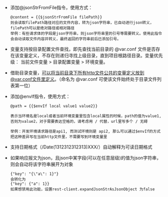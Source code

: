 * 添加@jsonStrFromFile指令，使用方式：
  ```
  @content = {{$jsonStrFromFile filePath}}   
  则会读取filePath路径对应的文件内容，转为json字符串，已自动进行json转义，filePath可以是绝对路径或相对路径
  举例：有些请求体的字段是json字符串，则json字符串里的引号等需要转义。使用此指令会自动读取文件内容并转义，最终返回的字符串前后已添加引号。
  ```
* 变量支持按目录配置文件查找，即先查找当前目录的 @var.conf 文件是否存在该变量定义，不存在则递归寻找上级目录，直到项目根路径目录。变量优先级： 当前文件变量 > 目录配置变量 > 环境变量。
* 借助目录变量，可以将当前目录下所有http文件公共的变量定义放到@var.conf文件里定义。（命名为 @var.conf 可使该文件始终处于目录文件列表第一位）

* 添加@envIf指令，使用方式：
  ```
  @path = {{$envIf local value1 value2}}

  表示当环境名是local或者当前环境变量里包含local属性的时候，path的值为value1, 否则为value2，对于需要表达空格的，请考虑用 / 代替，url里写多个 / 无碍

  举例：开发环境请求路径是api1, 而测试环境则是 api2, 那么可以通过$envIf的方式把这种差异写在当前http文件里，不需要写到环境变量里
  ```

* 支持日期格式（/Date(1312312312313)XXX/）自动解释为可读日期格式

* 如果响应报文为json，且json中某字段(可以在任意层级)的值为json字符串，则会自动将该字符串展开为对象  
  ```
  {"key": "{\"a\": 1}"} 
  会转化为 
  {"key": {"a": 1}} 
  如果想禁用此功能，设置rest-client.expandJsonStrAsJsonObject 为false
  ```
